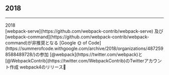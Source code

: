 <!-- sectionTitle: History: 2018 -->

## 2018

---

<div class="history-container">
  <div class="list-with-title">
    <div class="list-with-title-title">2018</div>
    <div class="list-with-title-body">
      <span>[webpack-serve](https://github.com/webpack-contrib/webpack-serve) 及び [webpack-command](https://github.com/webpack-contrib/webpack-command)が非推奨となる</span>
      <span>[Google 🌞 of Code](https://summerofcode.withgoogle.com/archive/2018/organizations/4872598588489728/)の参加</span>
      <span>[@webpack](https://twitter.com/webpack)と[@WebpackContrib](https://twitter.com/WebpackContrib)のTwitterアカウント作成</span>
      <span>webpack4のリリース🎉</span>
    </div>
  </div>
</div>
